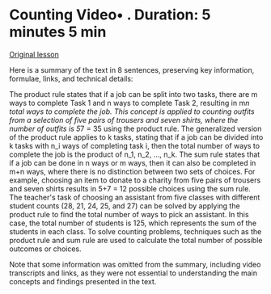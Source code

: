 # Counting Video• . Duration: 5 minutes 5 min

[Original lesson](https://www.coursera.org/learn/uol-fundamentals-of-computer-science/lecture/2nruS/counting)

Here is a summary of the text in 8 sentences, preserving key information, formulae, links, and technical details:

The product rule states that if a job can be split into two tasks, there are m ways to complete Task 1 and n ways to complete Task 2, resulting in m*n total ways to complete the job. This concept is applied to counting outfits from a selection of five pairs of trousers and seven shirts, where the number of outfits is 5*7 = 35 using the product rule. The generalized version of the product rule applies to k tasks, stating that if a job can be divided into k tasks with n_i ways of completing task i, then the total number of ways to complete the job is the product of n_1, n_2, ..., n_k. The sum rule states that if a job can be done in n ways or m ways, then it can also be completed in m+n ways, where there is no distinction between two sets of choices. For example, choosing an item to donate to a charity from five pairs of trousers and seven shirts results in 5+7 = 12 possible choices using the sum rule. The teacher's task of choosing an assistant from five classes with different student counts (28, 21, 24, 25, and 27) can be solved by applying the product rule to find the total number of ways to pick an assistant. In this case, the total number of students is 125, which represents the sum of the students in each class. To solve counting problems, techniques such as the product rule and sum rule are used to calculate the total number of possible outcomes or choices.

Note that some information was omitted from the summary, including video transcripts and links, as they were not essential to understanding the main concepts and findings presented in the text.


